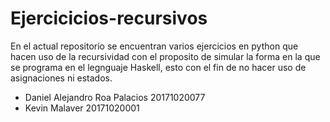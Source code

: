 # Ejercicicios-recursivos

En el actual repositorio se encuentran varios ejercicios en python que hacen uso de la recursividad con el proposito de simular la forma en la que se programa en el legnguaje Haskell, esto con el fin de no hacer uso de asignaciones ni estados.

+ Daniel Alejandro Roa Palacios 20171020077
+ Kevin Malaver 20171020001
